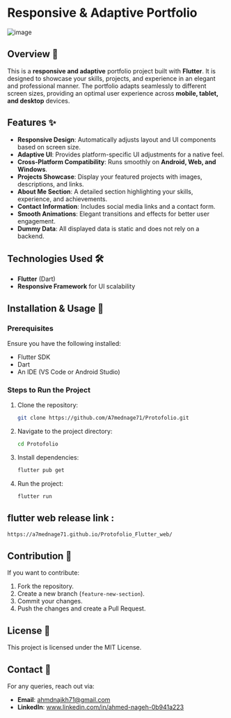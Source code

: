 # Responsive & Adaptive Portfolio
![image](https://github.com/user-attachments/assets/b1c54283-82e2-4112-afa3-2838221ed7a1)


## Overview 🚀
This is a **responsive and adaptive** portfolio project built with **Flutter**. It is designed to showcase your skills, projects, and experience in an elegant and professional manner. The portfolio adapts seamlessly to different screen sizes, providing an optimal user experience across **mobile, tablet, and desktop** devices.

## Features ✨
- **Responsive Design**: Automatically adjusts layout and UI components based on screen size.
- **Adaptive UI**: Provides platform-specific UI adjustments for a native feel.
- **Cross-Platform Compatibility**: Runs smoothly on **Android, Web, and Windows**.
- **Projects Showcase**: Display your featured projects with images, descriptions, and links.
- **About Me Section**: A detailed section highlighting your skills, experience, and achievements.
- **Contact Information**: Includes social media links and a contact form.
- **Smooth Animations**: Elegant transitions and effects for better user engagement.
- **Dummy Data**: All displayed data is static and does not rely on a backend.

## Technologies Used 🛠️
- **Flutter** (Dart)
- **Responsive Framework** for UI scalability

## Installation & Usage 🚀
### Prerequisites
Ensure you have the following installed:
- Flutter SDK
- Dart
- An IDE (VS Code or Android Studio)

### Steps to Run the Project
1. Clone the repository:
   ```bash
   git clone https://github.com/A7mednage71/Protofolio.git
   ```
2. Navigate to the project directory:
   ```bash
   cd Protofolio
   ```
3. Install dependencies:
   ```bash
   flutter pub get
   ```
4. Run the project:
   ```bash
   flutter run
   ```
## flutter web release link :
   ```bash
   https://a7mednage71.github.io/Protofolio_Flutter_web/
   ```

## Contribution 🤝
If you want to contribute:
1. Fork the repository.
2. Create a new branch (`feature-new-section`).
3. Commit your changes.
4. Push the changes and create a Pull Request.

## License 📜
This project is licensed under the MIT License.

## Contact 📩
For any queries, reach out via:
- **Email**: ahmdnajkh71@gmail.com
- **LinkedIn**: www.linkedin.com/in/ahmed-nageh-0b941a223
